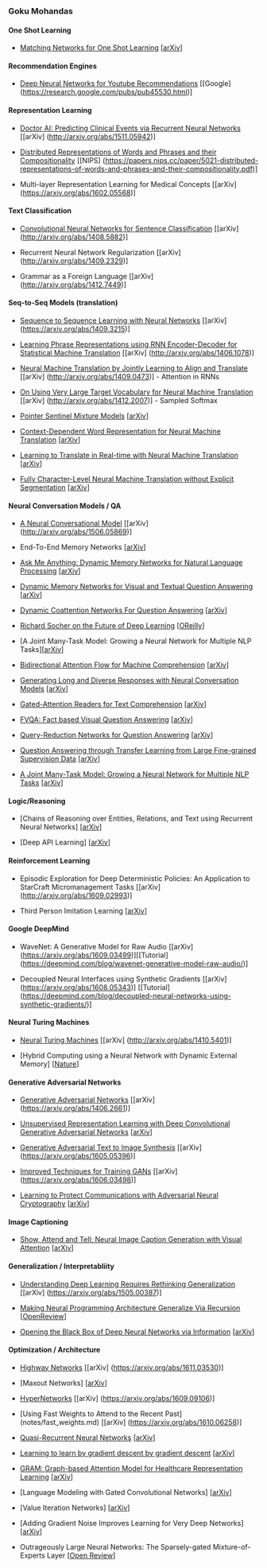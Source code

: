 ### Goku Mohandas

#### One Shot Learning

- [Matching Networks for One Shot Learning](notes/oneshot.md) [[arXiv](https://arxiv.org/abs/1606.04080)]

#### Recommendation Engines

- [Deep Neural Networks for Youtube Recommendations](notes/youtube_recommendations.md) [[Google] (https://research.google.com/pubs/pub45530.html)]


#### Representation Learning

- [Doctor AI: Predicting Clinical Events via Recurrent Neural Networks](notes/docai.md) [[arXiv] (http://arxiv.org/abs/1511.05942)]

- [Distributed Representations of Words and Phrases and their Compositionality](notes/word2vec_mikolov.md) [[NIPS] (https://papers.nips.cc/paper/5021-distributed-representations-of-words-and-phrases-and-their-compositionality.pdf)]

- Multi-layer Representation Learning for Medical Concepts [[arXiv] (https://arxiv.org/abs/1602.05568)]


#### Text Classification

 - [Convolutional Neural Networks for Sentence Classification](notes/cnn_text.md) [[arXiv] (http://arxiv.org/abs/1408.5882)]
  
 - Recurrent Neural Network Regularization [[arXiv] (http://arxiv.org/abs/1409.2329)]
 
 - Grammar as a Foreign Language [[arXiv] (http://arxiv.org/abs/1412.7449)]
 
 
#### Seq-to-Seq Models (translation)
 
 - [Sequence to Sequence Learning with Neural Networks](notes/seq_to_seq_rnn.md) [[arXiv] (https://arxiv.org/abs/1409.3215)]
 
 - [Learning Phrase Representations using RNN Encoder-Decoder for Statistical Machine Translation](notes/rnn_encode_decode.md) [[arXiv] (http://arxiv.org/abs/1406.1078)]
 
- [Neural Machine Translation by Jointly Learning to Align and Translate](notes/rnn_attention.md) [[arXiv] (http://arxiv.org/abs/1409.0473)] - Attention in RNNs
 
- [On Using Very Large Target Vocabulary for Neural Machine Translation](notes/rnn_softmax.md) [[arXiv] (http://arxiv.org/abs/1412.2007)] - Sampled Softmax 

- [Pointer Sentinel Mixture Models](notes/pointer_sentinel.md) [[arXiv](https://arxiv.org/abs/1609.07843)]

- [Context-Dependent Word Representation for Neural Machine Translation](notes/context.md) [[arXiv](https://arxiv.org/abs/1607.00578)]

- [Learning to Translate in Real-time with Neural Machine Translation](notes/real_time_NMT.md) [[arXiv](https://arxiv.org/abs/1610.00388)]

- [Fully Character-Level Neural Machine Translation without Explicit Segmentation](notes/fully_char.md) [[arXiv](https://arxiv.org/abs/1610.03017)]


#### Neural Conversation Models / QA

 - [A Neural Conversational Model](notes/conversation.md) [[arXiv] (http://arxiv.org/abs/1506.05869)]
 
 - End-To-End Memory Networks [[arXiv](https://arxiv.org/abs/1503.08895)]
 
- [Ask Me Anything: Dynamic Memory Networks for Natural Language Processing](notes/ama.md) [[arXiv](https://arxiv.org/abs/1506.07285)]
 
- [Dynamic Memory Networks for Visual and Textual Question Answering](notes/visual_qa.md) [[arXiv](https://arxiv.org/abs/1603.01417)] 
 
- [Dynamic Coattention Networks For Question Answering](notes/coattention.md) [[arXiv](https://arxiv.org/abs/1611.01604)]

- [Richard Socher on the Future of Deep Learning](notes/future_socher.md) [[OReilly](https://www.oreilly.com/ideas/richard-socher-on-the-future-of-deep-learning)]

- [A Joint Many-Task Model: Growing a Neural Network for Multiple NLP Tasks][[arXiv](https://arxiv.org/abs/1611.01587)]

- [Bidirectional Attention Flow for Machine Comprehension](notes/bidaf.md)  [[arXiv](https://arxiv.org/abs/1611.01603)]

- [Generating Long and Diverse Responses with Neural Conversation Models](notes/diverse.md) [[arXiv](https://openreview.net/pdf?id=HJDdiT9gl)]

- [Gated-Attention Readers for Text Comprehension](notes/ga.md) [[arXiv](https://arxiv.org/abs/1606.01549)]

- [FVQA: Fact based Visual Question Answering](notes/fvqa.md) [[arXiv](https://arxiv.org/abs/1606.05433)]

- [Query-Reduction Networks for Question Answering](notes/qrn.md) [[arXiv](https://arxiv.org/abs/1606.04582)]

- [Question Answering through Transfer Learning from Large Fine-grained Supervision Data](notes/transfer-qa.md) [[arXiv](https://arxiv.org/abs/1702.02171)]

- [A Joint Many-Task Model: Growing a Neural Network for Multiple NLP Tasks](notes/joint.md) [[arXiv](https://arxiv.org/abs/1611.01587)]

#### Logic/Reasoning

- [Chains of Reasoning over Entities, Relations, and Text using Recurrent Neural Networks] [[arXiv](https://arxiv.org/abs/1607.01426)]

- [Deep API Learning] [[arXiv](https://arxiv.org/abs/1605.08535)]


#### Reinforcement Learning

- Episodic Exploration for Deep Deterministic Policies: An Application to StarCraft Micromanagement Tasks [[arXiv] (http://arxiv.org/abs/1609.02993)]

- Third Person Imitation Learning [[arXiv](http://openreview.net/pdf?id=B16dGcqlx)]


#### Google DeepMind

- WaveNet: A Generative Model for Raw Audio [[arXiv] (https://arxiv.org/abs/1609.03499)][[Tutorial] (https://deepmind.com/blog/wavenet-generative-model-raw-audio/)]

- Decoupled Neural Interfaces using Synthetic Gradients [[arXiv] (https://arxiv.org/abs/1608.05343)] [[Tutorial] (https://deepmind.com/blog/decoupled-neural-networks-using-synthetic-gradients/)]


#### Neural Turing Machines

- [Neural Turing Machines](notes/ntm.md) [[arXiv] (http://arxiv.org/abs/1410.5401)]

- [Hybrid Computing using a Neural Network with Dynamic External Memory] [[Nature](https://goo.gl/8T4EST)]


#### Generative Adversarial Networks

- [Generative Adversarial Networks](notes/GAN.md) [[arXiv] (https://arxiv.org/abs/1406.2661)]

-  [Unsupervised Representation Learning with Deep Convolutional Generative Adversarial Networks](notes/dcgan.md) [[arXiv](http://arxiv.org/abs/1511.06434v2)]

- [Generative Adversarial Text to Image Synthesis](notes/text2image.md) [[arXiv] (https://arxiv.org/abs/1605.05396)]

- [Improved Techniques for Training GANs](notes/improved_gan.md) [[arXiv] (https://arxiv.org/abs/1606.03498)]

- [Learning to Protect Communications with Adversarial Neural Cryptography](notes/crypto_gan.md) [[arXiv](https://arxiv.org/abs/1610.06918)]


#### Image Captioning

- [Show, Attend and Tell: Neural Image Caption Generation with Visual Attention](notes/show_attend_tell.md) [[arXiv](https://arxiv.org/abs/1502.03044)]


#### Generalization / Interpretabliity

- [Understanding Deep Learning Requires Rethinking Generalization](notes/generalization.md) [[arXiv] (https://arxiv.org/abs/1505.00387)]

- [Making Neural Programming Architecture Generalize Via Recursion](notes/recursion.md) [[OpenReview](https://openreview.net/pdf?id=BkbY4psgg)]

- [Opening the Black Box of Deep Neural Networks via Information](notes/ib.md) [[arXiv](https://arxiv.org/abs/1703.00810)]


#### Optimization / Architecture

- [Highway Networks](notes/highway.md) [[arXiv] (https://arxiv.org/abs/1611.03530)]

- [Maxout Networks] [[arXiv](https://arxiv.org/abs/1302.4389)]

- [HyperNetworks](notes/hypernetworks.md) [[arXiv] (https://arxiv.org/abs/1609.09106)]

- [Using Fast Weights to Attend to the Recent Past] (notes/fast_weights.md) [[arXiv] (https://arxiv.org/abs/1610.06258)]

- [Quasi-Recurrent Neural Networks](notes/quasi.md) [[arXiv](https://arxiv.org/abs/1611.01576)]

- [Learning to learn by gradient descent by gradient descent](notes/learning_to_learn.md) [[arXiv](https://arxiv.org/abs/1606.04474)]

- [GRAM: Graph-based Attention Model for Healthcare Representation Learning](notes/gram.md) [[arXiv](https://arxiv.org/abs/1611.07012)]

- [Language Modeling with Gated Convolutional Networks] [[arXiv](https://arxiv.org/abs/1612.08083)]

- [Value Iteration Networks] [[arXiv](https://arxiv.org/abs/1602.02867)]

- [Adding Gradient Noise Improves Learning for Very Deep Networks] [[arXiv](https://arxiv.org/abs/1511.06807)]

- Outrageously Large Neural Networks: The Sparsely-gated Mixture-of-Experts Layer [[Open Review](https://openreview.net/pdf?id=B1ckMDqlg)]

